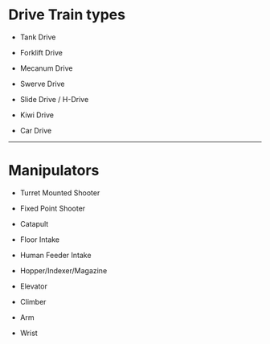 # Drive Train types

- Tank Drive

- Forklift Drive

- Mecanum Drive

- Swerve Drive

- Slide Drive / H-Drive

- Kiwi Drive

- Car Drive

---

# Manipulators

- Turret Mounted Shooter

- Fixed Point Shooter

- Catapult

- Floor Intake

- Human Feeder Intake

- Hopper/Indexer/Magazine

- Elevator

- Climber

- Arm

- Wrist